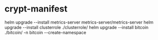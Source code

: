 # crypt-manifest

helm upgrade --install metrics-server metrics-server/metrics-server
helm upgrade --install clusterrole ./clusterrole/
helm upgrade --install bitcoin ./bitcoin/ -n bitcoin --create-namespace
